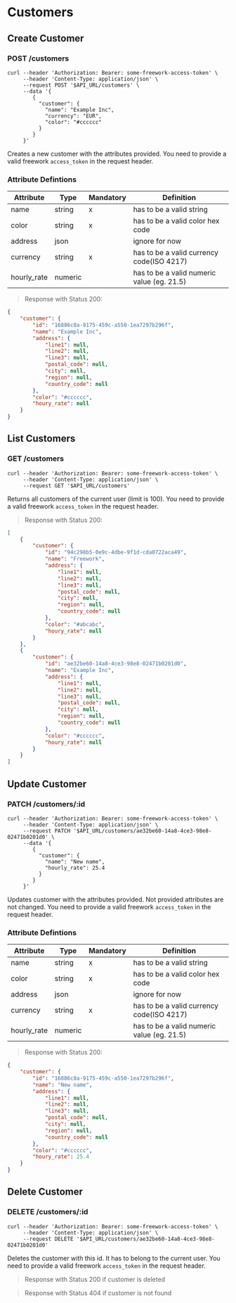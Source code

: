 # Customers

## Create Customer
### POST /customers

```shell
curl --header 'Authorization: Bearer: some-freework-access-token' \
     --header 'Content-Type: application/json' \
     --request POST '$API_URL/customers' \
     --data '{
        {
          "customer": {
            "name": "Example Inc",
            "currency": "EUR",
            "color": "#cccccc"
          }
        }
     }'
```

Creates a new customer with the attributes provided.
You need to provide a valid freework `access_token` in the request header.

### Attribute Defintions

Attribute	| Type | Mandatory |Definition
----------|------|-----------|----------
name | string | x | has to be a valid string
color | string | x  | has to be a valid color hex code
address | json | | ignore for now
currency | string | x | has to be a valid currency code(ISO 4217)
hourly_rate | numeric | | has to be a valid numeric value (eg. 21.5)

> Response with Status 200:

```json
{
    "customer": {
        "id": "16886c8a-9175-459c-a550-1ea7297b296f",
        "name": "Example Inc",
        "address": {
            "line1": null,
            "line2": null,
            "line3": null,
            "postal_code": null,
            "city": null,
            "region": null,
            "country_code": null
        },
        "color": "#cccccc",
        "houry_rate": null
    }
}
```

## List Customers
### GET /customers

```shell
curl --header 'Authorization: Bearer: some-freework-access-token' \
     --header 'Content-Type: application/json' \
     --request GET '$API_URL/customers'
```

Returns all customers of the current user (limit is 100).
You need to provide a valid freework `access_token` in the request header.

> Response with Status 200:

```json
[
    {
        "customer": {
            "id": "94c298b5-0e9c-4dbe-9f1d-cda0722aca49",
            "name": "Freework",
            "address": {
                "line1": null,
                "line2": null,
                "line3": null,
                "postal_code": null,
                "city": null,
                "region": null,
                "country_code": null
            },
            "color": "#abcabc",
            "houry_rate": null
        }
    },
    {
        "customer": {
            "id": "ae32be60-14a8-4ce3-98e8-02471b0201d0",
            "name": "Example Inc",
            "address": {
                "line1": null,
                "line2": null,
                "line3": null,
                "postal_code": null,
                "city": null,
                "region": null,
                "country_code": null
            },
            "color": "#cccccc",
            "houry_rate": null
        }
    }
]
```

## Update Customer
### PATCH /customers/:id

```shell
curl --header 'Authorization: Bearer: some-freework-access-token' \
     --header 'Content-Type: application/json' \
     --request PATCH '$API_URL/customers/ae32be60-14a8-4ce3-98e8-02471b0201d0' \
     --data '{
        {
          "customer": {
            "name": "New name",
            "hourly_rate": 25.4
          }
        }
     }'
```

Updates customer with the attributes provided. Not provided attributes are not changed.
You need to provide a valid freework `access_token` in the request header.

### Attribute Defintions

Attribute	| Type | Mandatory |Definition
----------|------|-----------|----------
name | string | x | has to be a valid string
color | string | x  | has to be a valid color hex code
address | json | | ignore for now
currency | string | x | has to be a valid currency code(ISO 4217)
hourly_rate | numeric | | has to be a valid numeric value (eg. 21.5)

> Response with Status 200:

```json
{
    "customer": {
        "id": "16886c8a-9175-459c-a550-1ea7297b296f",
        "name": "New name",
        "address": {
            "line1": null,
            "line2": null,
            "line3": null,
            "postal_code": null,
            "city": null,
            "region": null,
            "country_code": null
        },
        "color": "#cccccc",
        "houry_rate": 25.4
    }
}
```

## Delete Customer
### DELETE /customers/:id

```shell
curl --header 'Authorization: Bearer: some-freework-access-token' \
     --header 'Content-Type: application/json' \
     --request DELETE '$API_URL/customers/ae32be60-14a8-4ce3-98e8-02471b0201d0'
```

Deletes the customer with this id. It has to belong to the current user.
You need to provide a valid freework `access_token` in the request header.

> Response with Status 200 if customer is deleted

> Response with Status 404 if customer is not found
